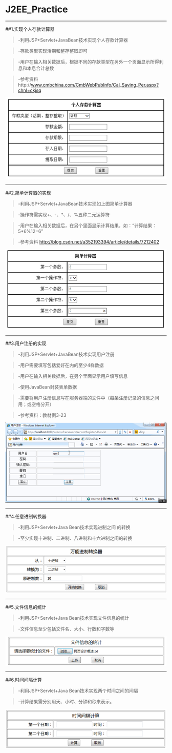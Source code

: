 # J2EE_Practice

***

##1.实现个人存款计算器
>-利用JSP+Servlet+JavaBean技术实现个人存款计算器

>-存款类型实现活期和整存整取即可

>-用户在输入相关数据后，根据不同的存款类型在另外一个页面显示所得利息和本息合计总数

>-参考资料http://www.cmbchina.com/CmbWebPubInfo/Cal_Saving_Per.aspx?chnl=ckjsq

![](./Money-1/1.png)

***

##2.简单计算器的实现
>-利用JSP+Servlet+JavaBean技术实现如上图简单计算器

>-操作符需实现+、-、*、/、%五种二元运算符

>-用户在输入相关数据后，在另个里面显示计算结果，如：“计算结果：5*6%12=6”

>-参考资料 http://blog.csdn.net/a352193394/article/details/7212402

![](./Calculator-2/1.png)

***

##3.用户注册的实现
>-利用JSP+Servlet+JavaBean技术实现用户注册

>-用户需要填写包括爱好在内的至少4样数据

>-用户在输入相关数据后，在另个里面显示用户填写信息

>-使用JavaBean封装表单数据

>-需要将用户注册信息写在服务器端的文件中（每条注册记录的信息之间用；或空格分开）

>-参考资料：教材例3-23

![](./Register-3/1.png)

***

##4.任意进制转换器
>-利用JSP+Servlet+Java Bean技术实现进制之间 的转换

>-至少实现十进制、二进制、八进制和十六进制之间的转换

![](./Conversion-4/1.png)

***

##5.文件信息的统计
>-利用JSP+Servlet+Java Bean技术实现文件信息的统计

>-文件信息至少包括文件名、大小、行数和字数等

![](./Upload-5/1.png)

***

##6.时间间隔计算
>-利用JSP+Servlet+Java Bean技术实现两个时间之间的间隔

>-计算结果需分别用天、小时、分钟和秒来表示。

![](./Date-6/1.png)
